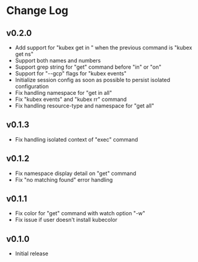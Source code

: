 # Change Log

## v0.2.0

- Add support for "kubex get <resource-type> in <number>" when the previous command is "kubex get ns"
- Support both names and numbers
- Support grep string for "get" command before "in" or "on"
- Support for "--gcp" flags for "kubex events"
- Initialize session config as soon as possible to persist isolated configuration
- Fix handling namespace for "get <resource-type> in all"
- Fix "kubex events" and "kubex rr" command
- Fix handling resource-type and namespace for "get all"

## v0.1.3

- Fix handling isolated context of "exec" command

## v0.1.2

- Fix namespace display detail on "get" command
- Fix "no matching found" error handling

## v0.1.1

- Fix color for "get" command with watch option "-w"
- Fix issue if user doesn't install kubecolor

## v0.1.0

- Initial release
